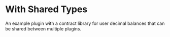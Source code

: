 ﻿# With Shared Types
An example plugin with a contract library for user decimal balances that can be shared between multiple plugins.